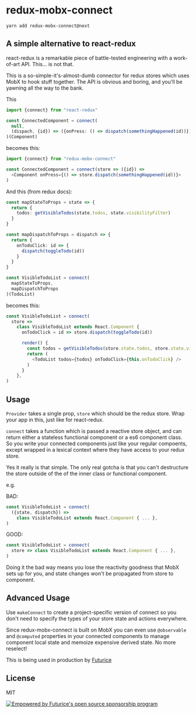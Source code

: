 # redux-mobx-connect

    yarn add redux-mobx-connect@next

## A simple alternative to react-redux

react-redux is a remarkable piece of battle-tested engineering with a
work-of-art API. This... is not that.

This is a so-simple-it's-almost-dumb connector for redux stores which uses MobX to
hook stuff together. The API is obvious and boring, and you'll be yawning
all the way to the bank.

This

```typescript
import {connect} from "react-redux"

const ConnectedComponent = connect(
  null,
  (dispach, {id}) => ({onPress: () => dispatch(somethingHappened(id))})
)(Component)
```

becomes this:

```typescript
import {connect} from "redux-mobx-connect"

const ConnectedComponent = connect(store => ({id}) =>
  <Component onPress={() => store.dispatch(somethingHappened(id))}>
)
```

And this (from redux docs):

```typescript
const mapStateToProps = state => {
  return {
    todos: getVisibleTodos(state.todos, state.visibilityFilter)
  }
}

const mapDispatchToProps = dispatch => {
  return {
    onTodoClick: id => {
      dispatch(toggleTodo(id))
    }
  }
}

const VisibleTodoList = connect(
  mapStateToProps,
  mapDispatchToProps
)(TodoList)
```

becomes this:

```typescript
const VisibleTodoList = connect(
  store =>
    class VisibleTodoList extends React.Component {
      onTodoClick = id => store.dispatch(toggleTodo(id))

      render() {
        const todos = getVisibleTodos(store.state.todos, store.state.visibilityFilter)
        return (
          <TodoList todos={todos} onTodoClick={this.onTodoClick} />
        )
      }
    },
)
```

## Usage

`Provider` takes a single prop, `store` which should be the redux store. Wrap your app in this, just like for react-redux.

`connect` takes a function which is passed a reactive store object, and can return either a stateless functional component or a es6 component class. So you write your connected components just like your
regular compoents, except wrapped in a lexical context where they have access to your redux store.

Yes it really is that simple. The only real gotcha is that you can't destructure the store
outside of the of the inner class or functional component.

e.g.

BAD:

```typescript
const VisibleTodoList = connect(
  ({state, dispatch}) =>
    class VisibleTodoList extends React.Component { ... },
)
```

GOOD:

```typescript
const VisibleTodoList = connect(
  store => class VisibleTodoList extends React.Component { ... },
)
```

Doing it the bad way means you lose the reactivity goodness that MobX
sets up for you, and state changes won't be propagated from store to component.

## Advanced Usage

Use `makeConnect` to create a project-specific version of connect so you don't need to
specify the types of your store state and actions everywhere.

Since redux-mobx-connect is built on MobX you can
even use `@observable` and `@computed` properties in your connected components to
manage component local state and memoize expensive derived state. No more reselect!

This is being used in production by [Futurice](https://futurice.com)

## License

MIT

[![Empowered by Futurice's open source sponsorship program](https://img.shields.io/badge/sponsor-chilicorn-ff69b4.svg)](http://futurice.com/blog/sponsoring-free-time-open-source-activities?utm_source=github&utm_medium=spice&utm_campaign=redux-mobx-connector)
